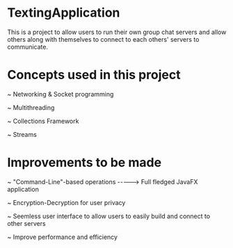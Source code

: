 # TextingApplication
This is a project to allow users to run their own group chat servers and allow others along with themselves to connect to each others' servers to communicate.

# Concepts used in this project
~ Networking & Socket programming

~ Multithreading

~ Collections Framework

~ Streams

# Improvements to be made
~ "Command-Line"-based operations -----> Full fledged JavaFX application

~ Encryption-Decryption for user privacy

~ Seemless user interface to allow users to easily build and connect to other servers

~ Improve performance and efficiency
